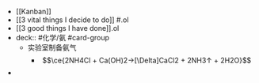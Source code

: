 - [[Kanban]]
- [[3 vital things I decide to do]] #.ol
- [[3 good things I have done]].ol
- deck:: #化学/氨 #card-group
	- 实验室制备氨气
		- $$\ce{2NH4Cl + Ca(OH)2->[\Delta]CaCl2 + 2NH3↑ + 2H2O}$$
-